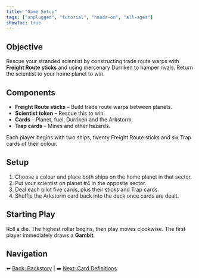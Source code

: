 ```yaml
---
title: "Game Setup"
tags: ["unplugged", "tutorial", "hands-on", "all-ages"]
showToc: true
---
```


## Objective

Rescue your stranded scientist by constructing trade route warps with **Freight Route sticks** and using mercenary Durriken to hamper rivals. Return the scientist to your home planet to win.

## Components

- **Freight Route sticks** – Build trade route warps between planets.
- **Scientist token** – Rescue this to win.
- **Cards** – Planet, fuel, Durriken and the Arkstorm.
- **Trap cards** – Mines and other hazards.

Each player begins with two ships, twenty Freight Route sticks and six Trap cards of their colour.

## Setup

1. Choose a colour and place both ships on the home planet in that sector.
2. Put your scientist on planet #4 in the opposite sector.
3. Deal each pilot five cards, plus their sticks and Trap cards.
4. Shuffle the Arkstorm card back into the deck once cards are dealt.

## Starting Play

Roll a die. The highest roller begins, then play moves clockwise. The first player immediately draws a **Gambit**.

## Navigation

⬅️ [Back: Backstory](./backstory) | ➡️ [Next: Card Definitions](./card_definitions)
